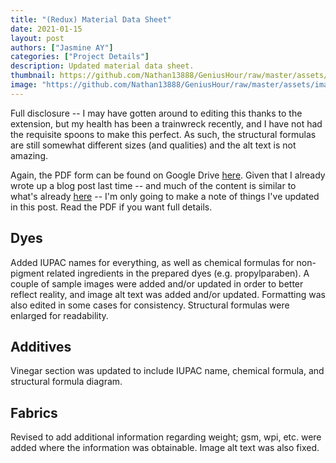 ```yaml
---
title: "(Redux) Material Data Sheet"
date: 2021-01-15
layout: post
authors: ["Jasmine AY"]
categories: ["Project Details"]
description: Updated material data sheet.
thumbnail: https://github.com/Nathan13888/GeniusHour/raw/master/assets/images/IMG_3426.JPG"
image: "https://github.com/Nathan13888/GeniusHour/raw/master/assets/images/IMG_3426.JPG"
---
```


Full disclosure -- I may have gotten around to editing this thanks to the extension, but my health has been a trainwreck recently, and I have not had the requisite spoons to make this perfect. As such, the structural formulas are still somewhat different sizes (and qualities) and the alt text is not amazing.

Again, the PDF form can be found on Google Drive [here](https://drive.google.com/file/d/1kfbSkPeOJQYT6vISfGqBiF1Aa4k9zkxG/view?usp=sharing). Given that I already wrote up a blog post last time -- and much of the content is similar to what's already [here](https://nathan13888.github.io/GeniusHour/blog/2021-12-07-material-data-sheet/) -- I'm only going to make a note of things I've updated in this post. Read the PDF if you want full details.

## Dyes

Added IUPAC names for everything, as well as chemical formulas for non-pigment related ingredients in the prepared dyes (e.g. propylparaben). A couple of sample images were added and/or updated in order to better reflect reality, and image alt text was added and/or updated. Formatting was also edited in some cases for consistency. Structural formulas were enlarged for readability.

## Additives

Vinegar section was updated to include IUPAC name, chemical formula, and structural formula diagram.

## Fabrics

Revised to add additional information regarding weight; gsm, wpi, etc. were added where the information was obtainable. Image alt text was also fixed.
